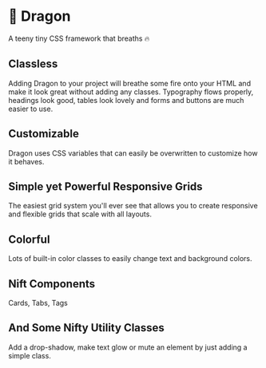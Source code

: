 # 🐲 Dragon
A teeny tiny CSS framework that breaths 🔥

## Classless
Adding Dragon to your project will breathe some fire onto your HTML and make it look great without adding any classes. Typography flows properly, headings look good, tables look lovely and forms and buttons are much easier to use.

## Customizable
Dragon uses CSS variables that can easily be overwritten to customize how it behaves.

## Simple yet Powerful Responsive Grids
The easiest grid system you'll ever see that allows you to create responsive and flexible grids that scale with all layouts.

## Colorful
Lots of built-in color classes to easily change text and background colors.

## Nift Components
Cards, Tabs, Tags

## And Some Nifty Utility Classes
Add a drop-shadow, make text glow or mute an element by just adding a simple class.
